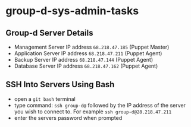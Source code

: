 # group-d-sys-admin-tasks

## Group-d Server Details

- Management Server IP address ` 68.218.47.185 ` (Puppet Master)
- Application Server IP address ` 68.218.47.211 ` (Puppet Agent)
- Backup Server IP address ` 68.218.47.144 ` (Puppet Agent)
- Database Server IP address ` 68.218.47.162 ` (Puppet Agent)

## SSH Into Servers Using Bash

 - open a ` git bash ` terminal
 - type command: ` ssh group-d@ ` followed by the IP address of the server you wish to connect to. For example `ssh group-d@28.218.47.211`
 - enter the servers password when prompted
